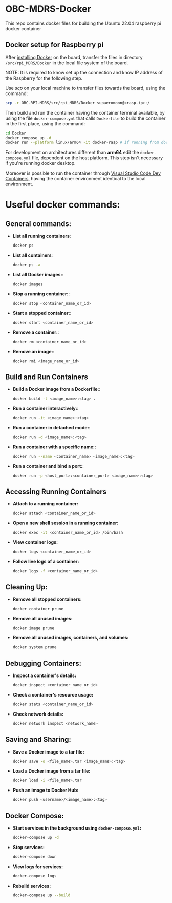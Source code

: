 # OBC-MDRS-Docker
This repo contains docker files for building the Ubuntu 22.04 raspberry pi docker container


## Docker setup for Raspberry pi
After [installing Docker](https://docs.docker.com/engine/install/raspberry-pi-os/) on the board, transfer the files in directory ```/src/rpi_MDRS/Docker``` in the local file system of the board.

NOTE: It is required to know set up the connection and know IP address of the Raspberry for the following step.

Use *scp* on your local machine to transfer files towards the board, using the command:


```bash
scp -r OBC-RPI-MDRS/src/rpi_MDRS/Docker supaeromoon@<rasp-ip>:/
```

Then build and run the container having the container terminal available, by using the file ```docker-compose.yml``` that calls ```Dockerfile``` to build the container in the first place, using the command: 

```bash
cd Docker
docker compose up -d
docker run --platform linux/arm64 -it docker-rasp # if running from docker desktop windows
```

For development on architectures different than **arm64** edit the ```docker-compose.yml``` file, dependent on the host platform. This step isn't necessary if you're running docker desktop.

Moreover is possible to run the container through [Visual Studio Code Dev Containers](https://www.youtube.com/watch?v=dihfA7Ol6Mw), having the container environment identical to the local environment.

# Useful docker commands:

## General commands:
- **List all running containers**:
  ```bash
  docker ps
- **List all containers**:
  ```bash
  docker ps -a
- **List all Docker images:**:
  ```bash
  docker images
- **Stop a running container:**:
  ```bash
  docker stop <container_name_or_id>
- **Start a stopped container:**:
  ```bash
  docker start <container_name_or_id>
- **Remove a container:**:
  ```bash
  docker rm <container_name_or_id>
- **Remove an image:**:
  ```bash
  docker rmi <image_name_or_id>

## Build and Run Containers
- **Build a Docker image from a Dockerfile:**:
  ```bash
  docker build -t <image_name>:<tag> .
- **Run a container interactively:**:
  ```bash
  docker run -it <image_name>:<tag>
- **Run a container in detached mode:**:
  ```bash
  docker run -d <image_name>:<tag>
- **Run a container with a specific name:**:
  ```bash
  docker run --name <container_name> <image_name>:<tag>
- **Run a container and bind a port:**:
  ```bash
  docker run -p <host_port>:<container_port> <image_name>:<tag>
## Accessing Running Containers
- **Attach to a running container:**
  ```bash
  docker attach <container_name_or_id>
- **Open a new shell session in a running container:**
  ```bash
  docker exec -it <container_name_or_id> /bin/bash
- **View container logs:**
  ```bash
  docker logs <container_name_or_id>
- **Follow live logs of a container:**
  ```bash
  docker logs -f <container_name_or_id>

## Cleaning Up:
- **Remove all stopped containers:**
  ```bash
  docker container prune
- **Remove all unused images:**
  ```bash
  docker image prune
- **Remove all unused images, containers, and volumes:**
  ```bash
  docker system prune

## Debugging Containers:
- **Inspect a container's details:**
  ```bash
  docker inspect <container_name_or_id>
- **Check a container's resource usage:**
  ```bash
  docker stats <container_name_or_id>
- **Check network details:**
  ```bash
  docker network inspect <network_name>

## Saving and Sharing:
- **Save a Docker image to a tar file:**
  ```bash
  docker save -o <file_name>.tar <image_name>:<tag>
- **Load a Docker image from a tar file:**
  ```bash
  docker load -i <file_name>.tar
- **Push an image to Docker Hub:**
  ```bash
  docker push <username>/<image_name>:<tag>
## Docker Compose:
- **Start services in the background using `docker-compose.yml`:**
  ```bash
  docker-compose up -d
- **Stop services:**
  ```bash
  docker-compose down
- **View logs for services:**
  ```bash
  docker-compose logs
- **Rebuild services:**
  ```bash
  docker-compose up --build
